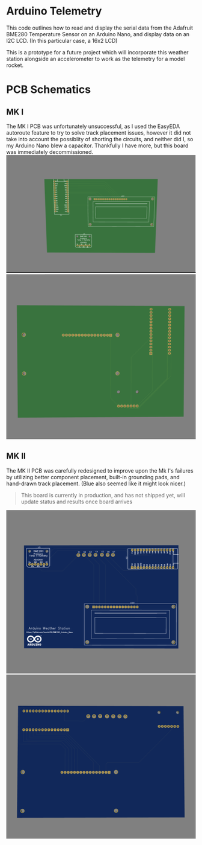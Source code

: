 # Arduino Telemetry

This code outlines how to read and display the serial data from the Adafruit BME280 Temperature Sensor on an Arduino Nano, and display data on an I2C LCD. (In this particular case, a 16x2 LCD)


This is a prototype for a future project which will incorporate this weather station alongside an accelerometer to work as the telemetry for a model rocket. 

# PCB Schematics
## MK I
The MK I PCB was unfortunately unsuccessful, as I used the EasyEDA autoroute feature to try to solve track placement issues, however it did not take into account the possiblity of shorting the circuits, and neither did I, so my Arduino Nano blew a capacitor. Thankfully I have more, but this board was immediately decommissioned.
![](Images/Mk_I_F.png)
![](Images/Mk_I_B.png)

## MK II
The MK II PCB was carefully redesigned to improve upon the Mk I's failures by utilizing better component placement, built-in grounding pads, and hand-drawn track placement. (Blue also seemed like it might look nicer.) 
> This board is currently in production, and has not shipped yet, will update status and results once board arrives

![](Images/Mk_II_F.png)
![](Images/Mk_II_B.png)
